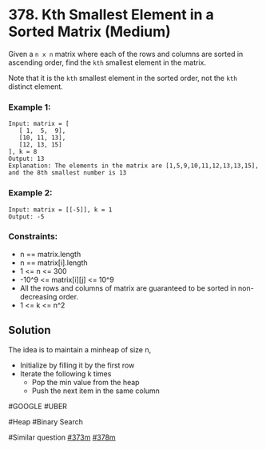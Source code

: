 # 378. Kth Smallest Element in a Sorted Matrix (Medium)

Given a `n x n` matrix where each of the rows and columns are sorted in ascending order, find the `kth` smallest element in the matrix.

Note that it is the `kth` smallest element in the sorted order, not the `kth` distinct element.

### Example 1:

```
Input: matrix = [
   [ 1,  5,  9],
   [10, 11, 13],
   [12, 13, 15]
], k = 8
Output: 13
Explanation: The elements in the matrix are [1,5,9,10,11,12,13,13,15], and the 8th smallest number is 13
```

### Example 2:

```
Input: matrix = [[-5]], k = 1
Output: -5
```

### Constraints:

- n == matrix.length
- n == matrix[i].length
- 1 <= n <= 300
- -10^9 <= matrix[i][j] <= 10^9
- All the rows and columns of matrix are guaranteed to be sorted in non-decreasing order.
- 1 <= k <= n^2

## Solution

The idea is to maintain a minheap of size n,

- Initialize by filling it by the first row
- Iterate the following k times
  - Pop the min value from the heap
  - Push the next item in the same column

#GOOGLE #UBER

#Heap #Binary Search

#Similar question [#373m](../p373m/README.md) [#378m](../p378m/README.md)

